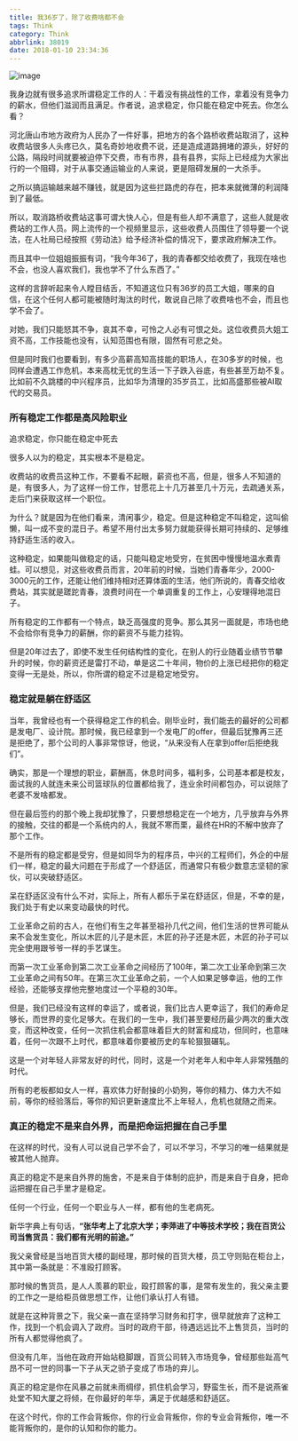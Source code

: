 ```yaml
---
title: 我36岁了，除了收费啥都不会
tags: Think
category: Think
abbrlink: 38019
date: 2018-01-10 23:34:36
---
```

![image](http://ovi3ob9p4.bkt.clouddn.com/TIETU/CT0088.jpg)

我身边就有很多追求所谓稳定工作的人：干着没有挑战性的工作，拿着没有竞争力的薪水，但他们滋润而且满足。作者说，追求稳定，你只能在稳定中死去。你怎么看？
<!--more-->

河北唐山市地方政府为人民办了一件好事，把地方的各个路桥收费站取消了，这种收费站很多人头疼已久，莫名奇妙地收费不说，还是造成道路拥堵的源头，好好的公路，隔段时间就要被迫停下交费，市有市界，县有县界，实际上已经成为大家出行的一个阻碍，对于从事交通运输业的人来说，更是阻碍发展的一大杀手。

之所以搞运输越来越不赚钱，就是因为这些拦路虎的存在，把本来就微薄的利润降到了最低。

所以，取消路桥收费站这事可谓大快人心，但是有些人却不满意了，这些人就是收费站的工作人员。网上流传的一个视频里显示，这些收费人员围住了领导要一个说法，在人社局已经按照《劳动法》给予经济补偿的情况下，要求政府解决工作。

而且其中一位姐姐振振有词，“我今年36了，我的青春都交给收费了，我现在啥也不会，也没人喜欢我们，我也学不了什么东西了。”

这样的言辞听起来令人瞠目结舌，不知道这位只有36岁的员工大姐，哪来的自信，在这个任何人都可能被随时淘汰的时代，敢说自己除了收费啥也不会，而且也学不会了。

对她，我们只能怒其不争，哀其不幸，可怜之人必有可恨之处。这位收费员大姐工资不高，工作技能也没有，认知范围也有限，固然有可悲之处。

但是同时我们也要看到，有多少高薪高知高技能的职场人，在30多岁的时候，也同样会遭遇工作危机，本来高枕无忧的生活一下子跌入谷底，有些甚至万劫不复。比如前不久跳楼的中兴程序员，比如华为清理的35岁员工，比如高盛那些被AI取代的交易员。

### 所有稳定工作都是高风险职业

追求稳定，你只能在稳定中死去

很多人以为的稳定，其实根本不是稳定。

收费站的收费员这种工作，不要看不起眼，薪资也不高，但是，很多人不知道的是，有很多人，为了这样一份工作，甘愿花上十几万甚至几十万元，去疏通关系，走后门来获取这样一个职位。

为什么？就是因为在他们看来，清闲事少，稳定。但是这种稳定不叫稳定，这叫偷懒，叫一成不变的混日子。希望不用付出太多努力就能获得长期可持续的、足够维持舒适生活的收入。

这种稳定，如果能叫做稳定的话，只能叫稳定地受穷，在贫困中慢慢地温水煮青蛙。可以想见，对这些收费员而言，20年前的时候，当她们青春年少，2000-3000元的工作，还能让他们维持相对还算体面的生活，他们所说的，青春交给收费站，其实就是蹉跎青春，浪费时间在一个单调重复的工作上，心安理得地混日子。

所有稳定的工作都有一个特点，缺乏高强度的竞争。那么其另一面就是，市场也绝不会给你有竞争力的薪酬，你的薪资不与能力挂钩。

但是20年过去了，即使不发生任何结构性的变化，在别人的行业随着业绩节节攀升的时候，你的薪资还是雷打不动，单是这二十年间，物价的上涨已经把你的稳定变得一无是处，所以，你所谓的稳定不过是稳定地受穷。

### 稳定就是躺在舒适区

当年，我曾经也有一个获得稳定工作的机会。刚毕业时，我们能去的最好的公司都是发电厂、设计院。那时候，我已经拿到一个发电厂的offer，但最后犹豫再三还是拒绝了，那个公司的人事非常惊讶，他说，“从来没有人在拿到offer后拒绝我们”。

确实，那是一个理想的职业，薪酬高，休息时间多，福利多，公司基本都是校友，面试我的人就连未来公司篮球队的位置都给我了，连业余时间都包办，可以说除了老婆不发啥都发。

但在最后签约的那个晚上我却犹豫了，只要想想稳定在一个地方，几乎放弃与外界的接触，交往的都是一个系统内的人，我就不寒而栗，最终在HR的不解中放弃了那个工作。

不是所有的稳定都是受穷，但是如同华为的程序员，中兴的工程师们，外企的中层们一样，稳定的最大问题在于形成了一个舒适区，而通常只有极少数意志坚韧的家伙，可以突破舒适区。

呆在舒适区没有什么不对，实际上，所有人都乐于呆在舒适区，但是，不幸的是，我们处于有史以来变动最快的时代。

工业革命之前的古人，在他们有生之年甚至祖孙几代之间，他们生活的世界可能从来不会发生变化，所以木匠的儿子是木匠，木匠的孙子还是木匠，木匠的孙子可以完全使用跟爷爷一样的手艺谋生。

而第一次工业革命到第二次工业革命之间经历了100年，第二次工业革命到第三次工业革命之间有50年。在第三次工业革命之前，一个人如果足够幸运，他的工作经验，还能够支撑他完整地度过一个平稳的30年。

但是，我们已经没有这样的幸运了，或者说，我们比古人更幸运了，我们的寿命足够长，而世界的变化足够大。在我们的一生中，我们甚至要经历最少两次的重大改变，而这种改变，任何一次抓住机会都意味着巨大的财富和成功，但同时，也意味着，任何一次跟不上时代，都意味着你要被历史的车轮狠狠碾轧。

这是一个对年轻人非常友好的时代，同时，这是一个对老年人和中年人非常残酷的时代。

所有的老板都如女人一样，喜欢体力好耐操的小奶狗，等你的精力、体力大不如前，等你的经验落后，等你的知识更新速度比不上年轻人，危机也就随之而来。

### 真正的稳定不是来自外界，而是把命运把握在自己手里

在这样的时代，没有人可以说自己学不会了，可以不学习，不学习的唯一结果就是被其他人抛弃。

真正的稳定不是来自外界的施舍，不是来自于体制的庇护，而是来自于自身，把命运把握在自己手里才是稳定。

任何一个行业，任何一个职业与人一样，都有他的生老病死。

新华字典上有句话，**“张华考上了北京大学；李萍进了中等技术学校；我在百货公司当售货员：我们都有光明的前途。”**

我父亲曾经是当地百货大楼的副经理，那时候的百货大楼，员工守则贴在柜台上，其中第一条就是：不准殴打顾客。

那时候的售货员，是人人羡慕的职业，殴打顾客的事，是常有发生的，我父亲主要的工作之一是给柜员做思想工作，让他们承认打人有错。

就是在这种背景之下，我父亲一直在坚持学习财务和打字，很早就放弃了这种工作，找到一个机会调入了政府。当时的政府干部，待遇远远比不上售货员，当时的所有人都觉得他疯了。

但没有几年，当他在政府开始站稳脚跟，百货公司转入市场竞争，曾经那些趾高气昂不可一世的同事一下子从天之骄子变成了市场的弃儿。

真正的稳定是你在风暴之前就未雨绸缪，抓住机会学习，野蛮生长，而不是说燕雀处堂不知大厦之将倾，在你最好的年华，满足于优越感和舒适区。

在这个时代，你的工作会背叛你，你的行业会背叛你，你的专业会背叛你，唯一不能背叛你的，是你的认知和你的能力。
